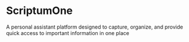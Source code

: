 # ScriptumOne
A personal assistant platform designed to capture, organize, and provide quick access to important information in one place
